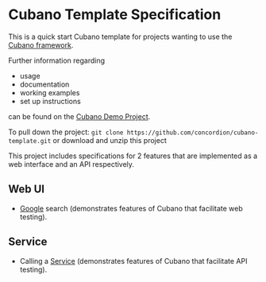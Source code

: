 # Cubano Template Specification

This is a quick start Cubano template for projects wanting to use the [Cubano framework](https://github.com/concordion/cubano).

Further information regarding 
* usage
* documentation
* working examples 
* set up instructions 

can be found on the [Cubano Demo Project](https://github.com/concordion/cubano-demo#cubano-demo-project).

To pull down the project:
`git clone https://github.com/concordion/cubano-template.git` or download and unzip this project

This project includes specifications for 2 features that are implemented as a web interface and an API respectively.


## Web UI
* [Google](google/Google.md "c:run") search (demonstrates features of Cubano that facilitate web testing).

## Service
* Calling a [Service](service/Service.md "c:run") (demonstrates features of Cubano that facilitate API testing).